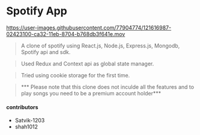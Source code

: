 # Spotify App 




https://user-images.githubusercontent.com/77904774/121616987-02423100-ca32-11eb-8704-b768db3f641e.mov



> A clone of spotify using React.js, Node.js, Express.js, Mongodb, Spotify api and sdk.
 
> Used Redux and Context api as global state manager.

> Tried using cookie storage for the first time.

> *** Please note that this clone does not inculde all the features and to play songs you need to be a premium account holder***


#### contributors 

* Satvik-1203
* shah1012
